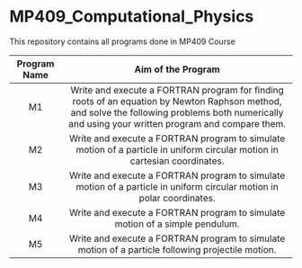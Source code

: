 # MP409_Computational_Physics
This repository contains all programs done in MP409 Course

|Program Name|Aim of the Program|
|:----------:|:----------------:|
|M1|Write and execute a FORTRAN program for finding roots of an equation by Newton Raphson method, and solve the following problems both numerically and using your written program and compare them.|
|M2|Write and execute a FORTRAN program to simulate motion of a particle in uniform circular motion in cartesian coordinates.|
|M3|Write and execute a FORTRAN program to simulate motion of a particle in uniform circular motion in polar coordinates.|
|M4|Write and execute a FORTRAN program to simulate motion of a simple pendulum.|
|M5|Write and execute a FORTRAN program to simulate motion of a particle following projectile motion.|
